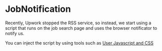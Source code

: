 # JobNotification

Recently, Upwork stopped the RSS service, so instead, we start using a script that runs on the job search page and uses the browser notificator to notify us.

You can inject the script by using tools such as [User Javascript and CSS](https://chromewebstore.google.com/detail/user-javascript-and-css/nbhcbdghjpllgmfilhnhkllmkecfmpld)

